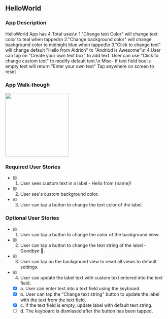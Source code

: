 ## HelloWorld

### App Description
HelloWorld App has 4 Total uses\n
1."Change text Color" will change text color to teal when tapped\n
2."Change background color" will change background color to midnight blue when tapped\n
3."Click to change text" will change default "Hello from Aldrich" to "Andriod is Awesome"\n
4.User can tap on "Create your own text box" to add text. User can use "Click to change custom text" to modify default text.\n
Misc- If text field box is empty text will return "Enter your own text" Tap anywhere on screen to reset

### App Walk-though


<img src= http://g.recordit.co/BLJJOhxPsC.gif width=200><br>



### Required User Stories
- [x] 1. User sees custom text in a label - Hello from {name}!
- [x] 2. User see's custom background color.
- [x] 3. User can tap a button to change the text color of the label.

### Optional User Stories
- [x] 1. User can tap a button to change the color of the background view.
- [x] 2. User can tap a button to change the text string of the label - Goodbye 👋.
- [x] 3. User can tap on the background view to reset all views to default settings.
- [x] 4. User can update the label text with custom text entered into the text field.
   - [x] a. User can enter text into a text field using the keyboard.
   - [x] b. User can tap the "Change text string" button to update the label with the text from the text field.
   - [x] c. If the text field is empty, update label with default text string.
   - [ ] d. The keyboard is dismissed after the button has been tapped.